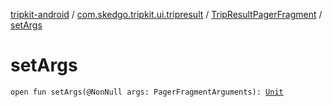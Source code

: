 [tripkit-android](../../index.md) / [com.skedgo.tripkit.ui.tripresult](../index.md) / [TripResultPagerFragment](index.md) / [setArgs](./set-args.md)

# setArgs

`open fun setArgs(@NonNull args: PagerFragmentArguments): `[`Unit`](https://kotlinlang.org/api/latest/jvm/stdlib/kotlin/-unit/index.html)
